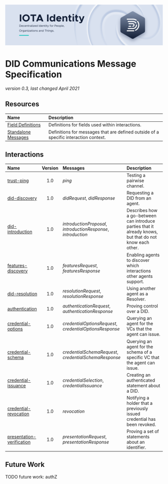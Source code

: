 ![banner](./../../.meta/identity_banner.png)

# DID Communications Message Specification

*version 0.3, last changed April 2021*

## Resources

| Name | Description |
| :--- | :--- |
| [Field Definitions](Field_Definitions.md) | Definitions for fields used within interactions. |
| [Standalone Messages](Standalone_Messages.md) | Definitions for messages that are defined outside of a specific interaction context. |

## Interactions

| Name | Version | Messages | Description |
| :--- | :---: | :--- | :--- |
| [trust-ping](i_trust-ping.md) | 1.0 | *ping* | Testing a pairwise channel. |
| [did-discovery](i_did-discovery.md) | 1.0 | *didRequest*, *didResponse* | Requesting a DID from an agent. |
| [did-introduction](i_did-introduction.md) | 1.0 | *introductionProposal*, *introductionResponse*, *introduction* | Describes how a go-between can introduce parties that it already knows, but that do not know each other. |
| [features-discovery](i_features-discovery.md) | 1.0 | *featuresRequest*, *featuresResponse* | Enabling agents to discover which interactions other agents support. |
| [did-resolution](i_did-resolution.md) | 1.0 | *resolutionRequest*, *resolutionResponse* | Using another agent as a Resolver. |
| [authentication](i_authentication.md) | 1.0 | *authenticationRequest*, *authenticationResponse* | Proving control over a DID. |
| [credential-options](i_credential-options.md) | 1.0 | *credentialOptionsRequest*, *credentialOptionsResponse* | Querying an agent for the VCs that the agent can issue. |
| [credential-schema](i_credential-schema.md) | 1.0 | *credentialSchemaRequest*, *credentialSchemaResponse* | Querying an agent for the schema of a specific VC that the agent can issue. |
| [credential-issuance](i_credential-issuance.md) | 1.0 | *credentialSelection*, *credentialIssuance* | Creating an authenticated statement about a DID. |
| [credential-revocation](i_credential-revocation.md) | 1.0 | *revocation* | Notifying a holder that a previously issued credential has been revoked. |
| [presentation-verification](i_presentation-verification.md) | 1.0 | *presentationRequest*, *presentationResponse* | Proving a set of statements about an identifier. |

## Future Work

TODO future work: authZ